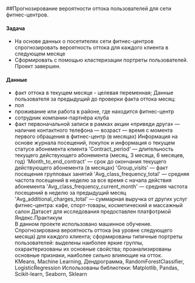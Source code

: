 ##Прогнозирование вероятности оттока пользователей для сети фитнес-центров.  
#### Задача
- На основе данных о посетителях сети фитнес-центров спрогнозировать вероятность оттока для каждого клиента в следующем месяце
- Cформировать с помощью кластеризации портреты пользователей.  
Проект завершен.  

#### Данные
- факт оттока в текущем месяце - целевая переменная;
Данные пользователя за предыдущий до проверки факта оттока месяц:  
- пол
- проживание или работа в районе, где находится фитнес-центр
- сотрудник компании-партнёра клуба 
- факт первоначальной записи в рамках акции «приведи друга»
 — наличие контактного телефона
 — возраст
 — время с момента первого обращения в фитнес-центр (в месяцах)
Информация на основе журнала посещений, покупок и информация о текущем статусе абонемента клиента
'Contract_period' — длительность текущего действующего абонемента (месяц, 3 месяца, 6 месяцев, год)
'Month_to_end_contract' — срок до окончания текущего действующего абонемента (в месяцах)
'Group_visits' — факт посещения групповых занятий
'Avg_class_frequency_total' — средняя частота посещений в неделю за все время с начала действия абонемента
'Avg_class_frequency_current_month' — средняя частота посещений в неделю за предыдущий месяц
'Avg_additional_charges_total' — суммарная выручка от других услуг фитнес-центра: кафе, спорт-товары, косметический и массажный салон
Датасет для исследования предоставлен платфотрмой Яндекс.Практикум  
В данном проекте использовано машинное обучение. Спрогнозирована вероятность оттока (на уровне следующего месяца) для каждого клиента; сформированы типичные
портреты пользователей: выделены наиболее яркие группы, охарактеризованы их основные свойства; проанализированы основные признаки, наиболее сильно влияющие
на отток.  
KMeans, Machine Learning, Дендрограмма, RandomForestClassifier, LogisticRegression
Использованы библиотеки:
Matplotlib, Pandas, Scikit-learn, Seaborn, Sklearn
